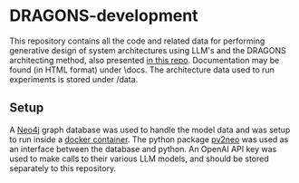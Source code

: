 # DRAGONS-development
This repository contains all the code and related data for performing generative design of system architectures using LLM's and the DRAGONS architecting method, also presented [in this repo](https://github.com/Ghipag/DRAGONS-development/tree/main). Documentation may be found (in HTML format) under \docs. The architecture data used to run experiments is stored under /data.

## Setup
A [Neo4j](https://neo4j.com/) graph database was used to handle the model data and was setup to run inside a [docker container](https://neo4j.com/docs/operations-manual/current/docker/). The python package [py2neo](https://py2neo.org/2021.1/) was used as an interface between the database and python. An OpenAI API key was used to make calls to their various LLM models, and should be stored separately to this repository.
